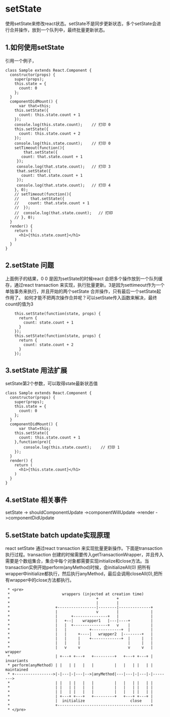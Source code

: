 # setState 
 使用setState来修改react状态。setState不是同步更新状态，多个setState会进行合并操作，放到一个队列中，最终批量更新状态。
## 1.如何使用setState
引用一个例子，
```
class Sample extends React.Component {
  constructor(props) {
    super(props);
    this.state = {
      count: 0
    };
  }
  componentDidMount() {
      var that=this;
    this.setState({
      count: this.state.count + 1
    });
    console.log(this.state.count);    // 打印 0
    this.setState({
      count: this.state.count + 2
    });
    console.log(this.state.count);    // 打印 0
    setTimeout(function(){
        that.setState({
       count: that.state.count + 1
     });
     console.log(that.state.count);   // 打印 3
     that.setState({
       count: that.state.count + 1
     });
     console.log(that.state.count);   // 打印 4
    }, 0);
    // setTimeout(function(){
    //     that.setState({
    //    count: that.state.count + 1
    //  });
    //  console.log(that.state.count);   // 打印
    // }, 0);
  }
  render() {
    return (
      <h1>{this.state.count}</h1>
    )
  }
}
```

## 2.setState 问题
上面例子的结果，0 0 是因为setState的时候react 会把多个操作放到一个队列缓存，通过react transaction 来实现，执行批量更新。3是因为settimeout作为一个单独事务来执行，并且开始的两个setState 合并操作，只有最后一个setState起作用了。
如何才能不把两次操作合并呢？可以setState传入函数来解决，最终count的值为3
```
    this.setState(function(state, props) {
      return {
        count: state.count + 1
      }
    });
    this.setState(function(state, props) {
      return {
        count: state.count + 2
      }
    });
```

## 3.setState 用法扩展
setState第2个参数，可以取得state最新状态值
```
class Sample extends React.Component {
  constructor(props) {
    super(props);
    this.state = {
      count: 0
    };
  }
  componentDidMount() {
      var that=this;
    this.setState({
      count: this.state.count + 1
    },function(pre){
        console.log(this.state.count);    // 打印 1
    });
  }
  render() {
    return (
      <h1>{this.state.count}</h1>
    )
  }
}
```

## 4.setState 相关事件
setState -> shouldComponentUpdate ->componentWillUpdate ->render ->componentDidUpdate

## 5.setState batch update实现原理
react setState 通过react transaction 来实现批量更新操作。下面是transaction 执行过程。transaction 创建的时候需要传入getTransactionWrapper，并且传入需要是个数组集合，集合中每个对象都需要实现initialize和close方法。当transaction实例开始perform(anyMethod)时候，会initializeAll(0) 把所有wrapper中initialize都执行，然后执行anyMethod，最后会调用closeAll(0),把所有wrapper中的close方法都执行。
```
 * <pre>
 *                       wrappers (injected at creation time)
 *                                      +        +
 *                                      |        |
 *                    +-----------------|--------|--------------+
 *                    |                 v        |              |
 *                    |      +---------------+   |              |
 *                    |   +--|    wrapper1   |---|----+         |
 *                    |   |  +---------------+   v    |         |
 *                    |   |          +-------------+  |         |
 *                    |   |     +----|   wrapper2  |--------+   |
 *                    |   |     |    +-------------+  |     |   |
 *                    |   |     |                     |     |   |
 *                    |   v     v                     v     v   | wrapper
 *                    | +---+ +---+   +---------+   +---+ +---+ | invariants
 * perform(anyMethod) | |   | |   |   |         |   |   | |   | | maintained
 * +----------------->|-|---|-|---|-->|anyMethod|---|---|-|---|-|-------->
 *                    | |   | |   |   |         |   |   | |   | |
 *                    | |   | |   |   |         |   |   | |   | |
 *                    | |   | |   |   |         |   |   | |   | |
 *                    | +---+ +---+   +---------+   +---+ +---+ |
 *                    |  initialize                    close    |
 *                    +-----------------------------------------+
 * </pre>
```

















